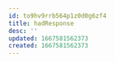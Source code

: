 ```yaml
---
id: to9hv9rrb564p1z0d0g6zf4
title: hadResponse
desc: ''
updated: 1667581562373
created: 1667581562373
---
```

